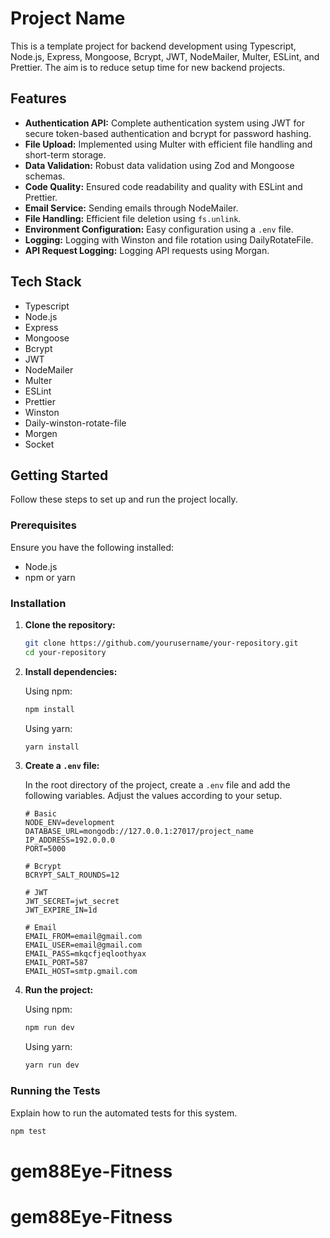 # Project Name

This is a template project for backend development using Typescript, Node.js, Express, Mongoose, Bcrypt, JWT, NodeMailer, Multer, ESLint, and Prettier. The aim is to reduce setup time for new backend projects.

## Features

- **Authentication API:** Complete authentication system using JWT for secure token-based authentication and bcrypt for password hashing.
- **File Upload:** Implemented using Multer with efficient file handling and short-term storage.
- **Data Validation:** Robust data validation using Zod and Mongoose schemas.
- **Code Quality:** Ensured code readability and quality with ESLint and Prettier.
- **Email Service:** Sending emails through NodeMailer.
- **File Handling:** Efficient file deletion using `fs.unlink`.
- **Environment Configuration:** Easy configuration using a `.env` file.
- **Logging:** Logging with Winston and file rotation using DailyRotateFile.
- **API Request Logging:** Logging API requests using Morgan.

## Tech Stack

- Typescript
- Node.js
- Express
- Mongoose
- Bcrypt
- JWT
- NodeMailer
- Multer
- ESLint
- Prettier
- Winston
- Daily-winston-rotate-file
- Morgen
- Socket

## Getting Started

Follow these steps to set up and run the project locally.

### Prerequisites

Ensure you have the following installed:

- Node.js
- npm or yarn

### Installation

1. **Clone the repository:**

   ```bash
   git clone https://github.com/yourusername/your-repository.git
   cd your-repository
   ```

2. **Install dependencies:**

   Using npm:

   ```bash
   npm install
   ```

   Using yarn:

   ```bash
   yarn install
   ```

3. **Create a `.env` file:**

   In the root directory of the project, create a `.env` file and add the following variables. Adjust the values according to your setup.

   ```env
   # Basic
   NODE_ENV=development
   DATABASE_URL=mongodb://127.0.0.1:27017/project_name
   IP_ADDRESS=192.0.0.0
   PORT=5000

   # Bcrypt
   BCRYPT_SALT_ROUNDS=12

   # JWT
   JWT_SECRET=jwt_secret
   JWT_EXPIRE_IN=1d

   # Email
   EMAIL_FROM=email@gmail.com
   EMAIL_USER=email@gmail.com
   EMAIL_PASS=mkqcfjeqloothyax
   EMAIL_PORT=587
   EMAIL_HOST=smtp.gmail.com
   ```

4. **Run the project:**

   Using npm:

   ```bash
   npm run dev
   ```

   Using yarn:

   ```bash
   yarn run dev
   ```

### Running the Tests

Explain how to run the automated tests for this system.

```bash
npm test
```
# gem88Eye-Fitness
# gem88Eye-Fitness

